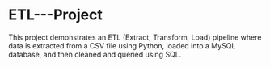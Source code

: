 # ETL---Project
This project demonstrates an ETL (Extract, Transform, Load) pipeline where data is extracted from a CSV file using Python, loaded into a MySQL database, and then cleaned and queried using SQL.
